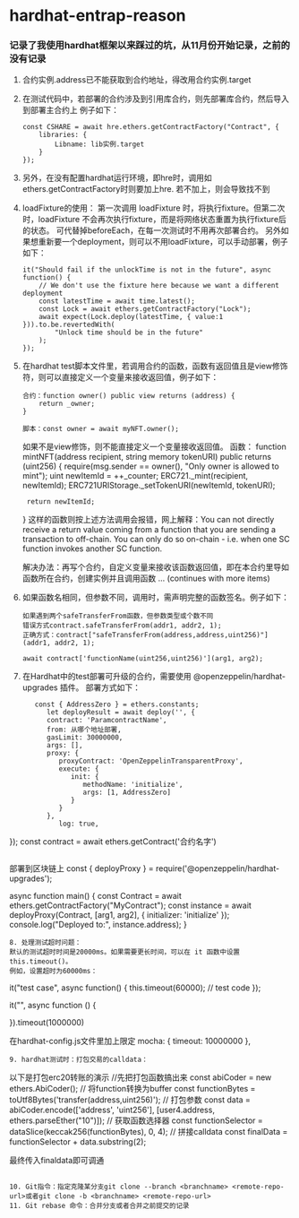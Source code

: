 # hardhat-entrap-reason
### 记录了我使用hardhat框架以来踩过的坑，从11月份开始记录，之前的没有记录



1. 合约实例.address已不能获取到合约地址，得改用合约实例.target
2. 在测试代码中，若部署的合约涉及到引用库合约，则先部署库合约，然后导入到部署主合约上
   例子如下：
   ```
   const CSHARE = await hre.ethers.getContractFactory("Contract", {
       libraries: {
           Libname: lib实例.target
       }
   });
   ```
3. 另外，在没有配置hardhat运行环境，即hre时，调用如ethers.getContractFactory时则要加上hre. 若不加上，则会导致找不到
4. loadFixture的使用：
   第一次调用 loadFixture 时，将执行fixture。但第二次时，loadFixture 不会再次执行fixture，而是将网络状态重置为执行fixture后的状态。
   可代替掉beforeEach，在每一次测试时不用再次部署合约。
   另外如果想重新要一个deployment，则可以不用loadFixture，可以手动部署，例子如下：
   ```
   it("Should fail if the unlockTime is not in the future", async function() {
       // We don't use the fixture here because we want a different deployment
       const latestTime = await time.latest();
       const Lock = await ethers.getContractFactory("Lock");
       await expect(Lock.deploy(latestTime, { value:1 })).to.be.revertedWith(
           "Unlock time should be in the future"
       );
   });
   ```
5. 在hardhat test脚本文件里，若调用合约的函数，函数有返回值且是view修饰符，则可以直接定义一个变量来接收返回值，例子如下：
   ```
   合约：function owner() public view returns (address) {
       return _owner;
   }

   脚本：const owner = await myNFT.owner();
   ```
   如果不是view修饰，则不能直接定义一个变量接收返回值。
   函数： function mintNFT(address recipient, string memory tokenURI)
        public returns (uint256)
    {
        require(msg.sender == owner(), "Only owner is allowed to mint");
        uint newItemId = ++_counter;
        ERC721._mint(recipient, newItemId);
        ERC721URIStorage._setTokenURI(newItemId, tokenURI);

        return newItemId;
      }
      这样的函数则按上述方法调用会报错，网上解释：You can not directly receive a return value coming from a function that you are sending a transaction to off-chain. You can only do so on-chain - i.e. when one SC function invokes another SC function.

      解决办法：再写个合约，自定义变量来接收该函数返回值，即在本合约里导如函数所在合约，创建实例并且调用函数
... (continues with more items)

6. 如果函数名相同，但参数不同，调用时，需声明完整的函数签名。例子如下：
   ```
   如果遇到两个safeTransferFrom函数，但参数类型或个数不同
   错误方式contract.safeTransferFrom(addr1, addr2, 1);
   正确方式：contract["safeTransferFrom(address,address,uint256)"](addr1, addr2, 1);
   ```
   ```
   await contract['functionName(uint256,uint256)'](arg1, arg2);
   ```
7. 在Hardhat中的test部署可升级的合约，需要使用 @openzeppelin/hardhat-upgrades 插件。
   部署方式如下：
   ```
      const { AddressZero } = ethers.constants;
         let deployResult = await deploy('', {
         contract: 'ParamcontractName',
         from: 从哪个地址部署,
         gasLimit: 30000000,
         args: [],
         proxy: {
            proxyContract: 'OpenZeppelinTransparentProxy',
            execute: {
               init: {
                  methodName: 'initialize',
                  args: [1, AddressZero]
               }
            }
         },
            log: true,
});
      const contract = await ethers.getContract('合约名字')
   ```
   ```
   部署到区块链上
   const { deployProxy } = require('@openzeppelin/hardhat-upgrades');

   async function main() {
       const Contract = await ethers.getContractFactory("MyContract");
       const instance = await deployProxy(Contract, [arg1, arg2], { initializer: 'initialize' });
       console.log("Deployed to:", instance.address);
   }
   ```
8. 处理测试超时问题：
   默认的测试超时时间是20000ms。如果需要更长时间，可以在 it 函数中设置 this.timeout()。
   例如，设置超时为60000ms：
   ```
   it("test case", async function() {
       this.timeout(60000);
       // test code
   });

   it("", async function () {

   }).timeout(1000000)

   在hardhat-config.js文件里加上限定
   mocha: {
   timeout: 10000000
   },
   ```
9. hardhat测试时：打包交易的calldata：
   ```
   以下是打包erc20转账的演示
   //先把打包函数搞出来
   const abiCoder = new ethers.AbiCoder();
   // 将function转换为buffer
   const functionBytes = toUtf8Bytes('transfer(address,uint256)');
   // 打包参数
   const data = abiCoder.encode(['address', 'uint256'], [user4.address, ethers.parseEther("10")]);
   // 获取函数选择器 
   const functionSelector = dataSlice(keccak256(functionBytes), 0, 4);
   // 拼接calldata
   const finalData = functionSelector + data.substring(2);


   最终传入finaldata即可调通
   ```

10. Git指令：指定克隆某分支git clone --branch <branchname> <remote-repo-url>或者git clone -b <branchname> <remote-repo-url>
11. Git rebase 命令：合并分支或者合并之前提交的记录
